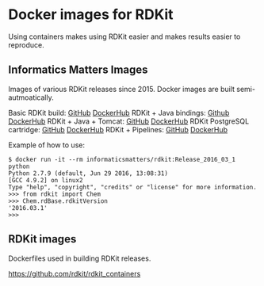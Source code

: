 # Docker images for RDKit

Using containers makes using RDKit easier and makes results easier to reproduce.

## Informatics Matters Images

Images of various RDKit releases since 2015. Docker images are built semi-autmoatically.

Basic RDKit build: [GitHub](https://github.com/InformaticsMatters/rdkit) [DockerHub](https://hub.docker.com/r/informaticsmatters/rdkit/)
RDKit + Java bindings: [Github](https://github.com/InformaticsMatters/rdkit_java) [DockerHub](https://hub.docker.com/r/informaticsmatters/rdkit_java/)
RDKit + Java + Tomcat: [GitHub](https://github.com/InformaticsMatters/rdkit_java_tomcat) [DockerHub](https://hub.docker.com/r/informaticsmatters/rdkit_java_tomcat/)
RDKit PostgreSQL cartridge: [GitHub](https://github.com/InformaticsMatters/rdkit_cartridge) [DockerHub](https://hub.docker.com/r/informaticsmatters/rdkit_cartridge/)
RDKit + Pipelines: [GitHub](https://github.com/InformaticsMatters/pipelines) [DockerHub](https://hub.docker.com/r/informaticsmatters/rdkit_pipelines/)

Example of how to use:

```
$ docker run -it --rm informaticsmatters/rdkit:Release_2016_03_1 python
Python 2.7.9 (default, Jun 29 2016, 13:08:31)
[GCC 4.9.2] on linux2
Type "help", "copyright", "credits" or "license" for more information.
>>> from rdkit import Chem
>>> Chem.rdBase.rdkitVersion
'2016.03.1'
>>>
```

## RDKit images

Dockerfiles used in building RDKit releases.

https://github.com/rdkit/rdkit_containers



